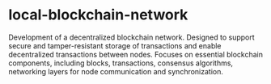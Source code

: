 # local-blockchain-network
Development of a decentralized blockchain network. Designed to support secure and tamper-resistant storage of transactions and enable decentralized transactions between nodes. Focuses on  essential blockchain components, including blocks, transactions, consensus algorithms, networking layers for node communication and synchronization.
